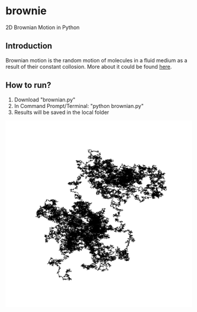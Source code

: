 # brownie
2D Brownian Motion in Python

## Introduction
Brownian motion is the random motion of molecules in a fluid medium as a result of their constant collosion. More about it could be found [here](https://en.wikipedia.org/wiki/Brownian_motion).

## How to run?
1. Download "brownian.py"
2. In Command Prompt/Terminal: "python brownian.py"
3. Results will be saved in the local folder

![a sample result of the code](https://github.com/314arhaam/brownie/blob/main/sample-output/Brownian-Thu-Oct-14-002852-2021.png)
